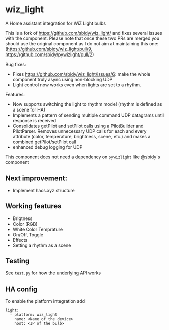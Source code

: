 # wiz_light
A Home assistant integration for WiZ Light bulbs

This is a fork of https://github.com/sbidy/wiz_light/ and fixes several issues with the component. Please note that once these two PRs are merged you should use the original component as I do not aim at maintaining this one: (https://github.com/sbidy/wiz_light/pull/9, https://github.com/sbidy/pywizlight/pull/2)

Bug fixes:
 - Fixes https://github.com/sbidy/wiz_light/issues/6: make the whole component truly async using non-blocking UDP
 - Light control now works even when lights are set to a rhythm.

Features:
 - Now supports switching the light to rhythm mode! (rhythm is defined as a scene for HA)
 - Implements a pattern of sending multiple command UDP datagrams until response is received
 - Consolidates getPilot and setPilot calls using a PilotBuilder and PilotParser. Removes unnecessary UDP calls for each and every attribute (color, temperature, brightness, scene, etc.) and makes a combined getPilot/setPilot call
 - enhanced debug logging for UDP

This component does not need a dependency on `pywizlight` like @sbidy's component

## Next improvement:
- Implement hacs.xyz structure

## Working features 
 - Brigtness
 - Color (RGB)
 - White Color Temprature
 - On/Off, Toggle
 - Effects
 - Setting a rhythm as a scene

## Testing
See `test.py` for how the underlying API works

## HA config
To enable the platform integration add 
```
light:
  - platform: wiz_light
    name: <Name of the device>
    host: <IP of the bulb>
```
